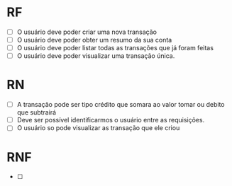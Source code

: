 # RF

- [ ] O usuário deve poder criar uma nova transação
- [ ] O usuário deve poder obter um resumo da sua conta
- [ ] O usuário deve poder listar todas as transações que já foram feitas
- [ ] O usuário deve poder visualizar uma transação única.

# RN

- [ ] A transação pode ser tipo crédito que somara ao valor tomar ou debito que subtrairá
- [ ] Deve ser possível identificarmos o usuário entre as requisições.
- [ ] O usuário so pode visualizar as transação que ele criou

# RNF

- [ ] 
